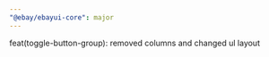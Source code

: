 ```yaml
---
"@ebay/ebayui-core": major
---
```


feat(toggle-button-group): removed columns and changed ul layout
